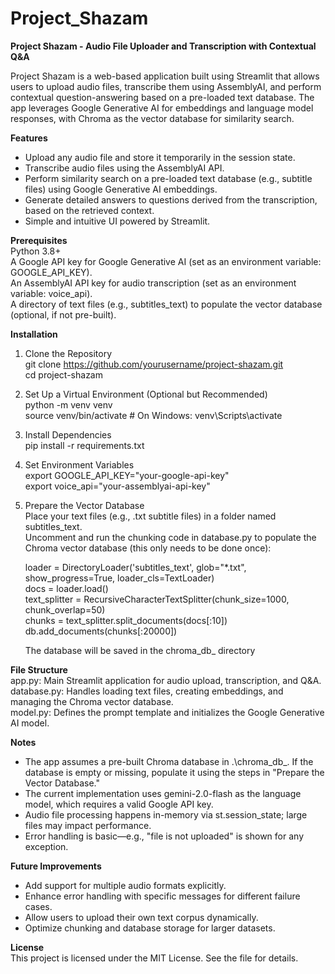 # Project_Shazam
**Project Shazam - Audio File Uploader and Transcription with Contextual Q&A**

Project Shazam is a web-based application built using Streamlit that allows users to upload audio files, transcribe them using AssemblyAI, and perform contextual question-answering based on a pre-loaded text database. The app leverages Google Generative AI for embeddings and language model responses, with Chroma as the vector database for similarity search.

**Features**
- Upload any audio file and store it temporarily in the session state.
- Transcribe audio files using the AssemblyAI API.
- Perform similarity search on a pre-loaded text database (e.g., subtitle files) using Google Generative AI embeddings.
- Generate detailed answers to questions derived from the transcription, based on the retrieved context.
- Simple and intuitive UI powered by Streamlit.

**Prerequisites**<br>
Python 3.8+<br>
A Google API key for Google Generative AI (set as an environment variable: GOOGLE_API_KEY).<br>
An AssemblyAI API key for audio transcription (set as an environment variable: voice_api).<br>
A directory of text files (e.g., subtitles_text) to populate the vector database (optional, if not pre-built).<br>

**Installation**<br>
1. Clone the Repository<br>
   git clone https://github.com/yourusername/project-shazam.git<br>
   cd project-shazam
2. Set Up a Virtual Environment (Optional but Recommended)<br>
   python -m venv venv<br>
   source venv/bin/activate  # On Windows: venv\Scripts\activate
3. Install Dependencies<br>
   pip install -r requirements.txt<br>
4. Set Environment Variables<br>
   export GOOGLE_API_KEY="your-google-api-key"<br>
   export voice_api="your-assemblyai-api-key"
5. Prepare the Vector Database<br>
   Place your text files (e.g., .txt subtitle files) in a folder named subtitles_text.<br>
   Uncomment and run the chunking code in database.py to populate the Chroma vector database (this only needs to be done once):<br>

   loader = DirectoryLoader('subtitles_text', glob="*.txt", show_progress=True, loader_cls=TextLoader)<br>
   docs = loader.load()<br>
   text_splitter = RecursiveCharacterTextSplitter(chunk_size=1000, chunk_overlap=50)<br>
   chunks = text_splitter.split_documents(docs[:10])<br>
   db.add_documents(chunks[:20000])<br>
   
   The database will be saved in the chroma_db_ directory<br>

**File Structure**<br>
app.py: Main Streamlit application for audio upload, transcription, and Q&A.<br>
database.py: Handles loading text files, creating embeddings, and managing the Chroma vector database.<br>
model.py: Defines the prompt template and initializes the Google Generative AI model.<br>

**Notes**<br>
- The app assumes a pre-built Chroma database in .\chroma_db_. If the database is empty or missing, populate it using the steps in "Prepare the Vector Database."
- The current implementation uses gemini-2.0-flash as the language model, which requires a valid Google API key.
- Audio file processing happens in-memory via st.session_state; large files may impact performance.
- Error handling is basic—e.g., "file is not uploaded" is shown for any exception.

**Future Improvements**<br>
- Add support for multiple audio formats explicitly.
- Enhance error handling with specific messages for different failure cases.
- Allow users to upload their own text corpus dynamically.
- Optimize chunking and database storage for larger datasets.

**License**<br>
This project is licensed under the MIT License. See the  file for details.
